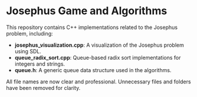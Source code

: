 # Josephus Game and Algorithms

This repository contains C++ implementations related to the Josephus problem, including:

- **josephus_visualization.cpp**: A visualization of the Josephus problem using SDL.
- **queue_radix_sort.cpp**: Queue-based radix sort implementations for integers and strings.
- **queue.h**: A generic queue data structure used in the algorithms.

All file names are now clear and professional. Unnecessary files and folders have been removed for clarity.
